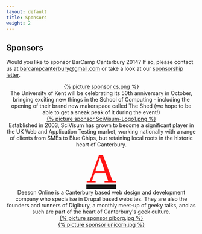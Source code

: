```yaml
---
layout: default
title: Sponsors 
weight: 2
---
```


<style type="text/css">

@font-face{
	font-family:'DeesonIconRegular';
	src:url(http://deeson-online.co.uk/sites/all/themes/dv/assets/fonts/deesonicons.eot);
	src:url(http://deeson-online.co.uk/sites/all/themes/dv/assets/fonts/deesonicons.eot?#iefix) format('embedded-opentype'),url(http://deeson-online.co.uk/sites/all/themes/dv/assets/fonts/deesonicons.woff) format('woff'),url(http://deeson-online.co.uk/sites/all/themes/dv/assets/fonts/deesonicons.ttf) format('truetype'),url(http://deeson-online.co.uk/sites/all/themes/dv/assets/fonts/deesonicons.svg#DeesonIconRegular) format('svg');
	font-weight:normal;
	font-style:normal;
}

a#logo:hover {
	text-decoration:none;
}

.fr {
	display: block;
	border: 0;
	width: 100%;
	height: 110px;
	text-indent: -999em;
	font-size: 0.00001px;
	background-color: transparent;
	background-repeat: no-repeat;
	direction: ltr;
}

.fr:before {
	display: block;
	font-family: 'DeesonIconRegular';
	line-height: 1;
	text-indent: 0;
	text-rendering: optimizeLegibility;
}

#logo .fr:before {
	font-size: 110px;
	color: #ff1313;
	content: 'A';
}

</style>

## Sponsors ##

Would you like to sponsor BarCamp Canterbury 2014? If so, please contact us at barcampcanterbury@gmail.com or take a look at our <a href="/assets/Barcamp2014-SponsorLetter.pdf">sponsorship letter</a>.

<div class="row">

<div class="col-sm-12">
<div class="col-sm-4 col-sm-offset-1" style="text-align:center">
<a href="http://cs.kent.ac.uk">{% picture sponsor cs.png %}</a>
</div>
<div class="col-sm-6" style="text-align:center">
The University of Kent will be celebrating its 50th anniversary in October, bringing exciting new things in the School of Computing - including the opening of their brand new makerspace called The Shed (we hope to be able to get a sneak peak of it during the event!)
</div>
</div>

<div class="col-sm-12">
<div class="col-sm-4 col-sm-offset-2 col-sm-push-4" style="text-align:center">
<a href="http://www.scivisum.co.uk/">{% picture sponsor SciVisum-Logo1.png %}</a>
</div>
<div class="col-sm-6 col-sm-pull-6" style="text-align:center">
Established in 2003, SciVisum has grown to become a significant player in the
UK Web and Application Testing market, working nationally with a range of
clients from SMEs to Blue Chips, but retaining local roots in the historic
heart of Canterbury.
</div>
</div>

<div class="col-sm-12">
<div class="col-sm-4 col-sm-offset-1" style="text-align:center">
<a href="http://deeson-online.co.uk/" id="logo"><span class="fr">Deeson Online</span></a>
</div>
<div class="col-sm-6" style="text-align:center">
Deeson Online is a Canterbury based web design and development company who
specialise in Drupal based websites. They are also the founders and runners of
Digibury, a monthly meet-up of geeky talks, and as such are part of the heart
of Canterbury's geek culture.
</div>
</div>

</div>

<div class="row">

<div class="col-xs-4 col-sm-2 col-sm-offset-3 col-xs-offset-2" style="text-align:center">
<a href="http://piborg.org/">{% picture sponsor piborg.jpg %} </a>
</div>

<div class="col-xs-4 col-sm-2" style="text-align:center">
<a href="http://www.unicorninn.com/">{% picture sponsor unicorn.jpg %} </a>
</div>

</div>
 


